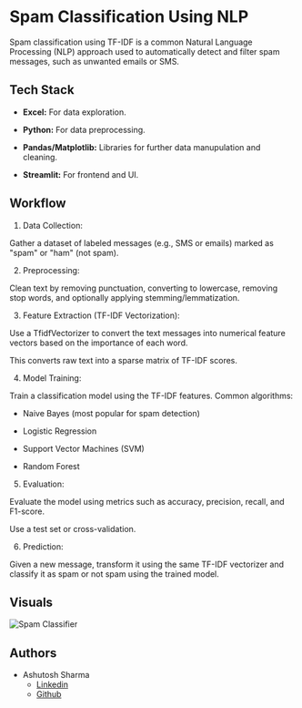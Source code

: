 
# Spam Classification Using NLP

Spam classification using TF-IDF is a common Natural Language Processing (NLP) approach used to automatically detect and filter spam messages, such as unwanted emails or SMS.
## Tech Stack

- **Excel:** For data exploration.

- **Python:** For data preprocessing.

- **Pandas/Matplotlib:** Libraries for further data manupulation and cleaning.

- **Streamlit:** For frontend and UI.



## Workflow

1. Data Collection:

Gather a dataset of labeled messages (e.g., SMS or emails) marked as "spam" or "ham" (not spam).

2. Preprocessing:

Clean text by removing punctuation, converting to lowercase, removing stop words, and optionally applying stemming/lemmatization.

3. Feature Extraction (TF-IDF Vectorization):

Use a TfidfVectorizer to convert the text messages into numerical feature vectors based on the importance of each word.

This converts raw text into a sparse matrix of TF-IDF scores.

4. Model Training:

Train a classification model using the TF-IDF features. Common algorithms:

- Naive Bayes (most popular for spam detection)

- Logistic Regression

- Support Vector Machines (SVM)

- Random Forest

5. Evaluation:

Evaluate the model using metrics such as accuracy, precision, recall, and F1-score.

Use a test set or cross-validation.

6. Prediction:

Given a new message, transform it using the same TF-IDF vectorizer and classify it as spam or not spam using the trained model.
## Visuals

![Spam Classifier](https://github.com/user-attachments/assets/8ba694e7-f50e-4fcb-b804-c1aa0231035c)


## Authors

- Ashutosh Sharma
    - [Linkedin](https://www.linkedin.com/in/ashutosh-sharma28/)
    - [Github](https://github.com/btw-ImAsh)

